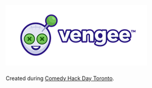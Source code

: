 # ![alt text](www/img/logo-med.png)

Created during [Comedy Hack Day Toronto](http://www.comedyhackday.org/toronto).
